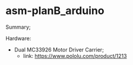 # asm-planB_arduino

Summary;

Hardware:
 - Dual MC33926 Motor Driver Carrier; 
   - link: https://www.pololu.com/product/1213